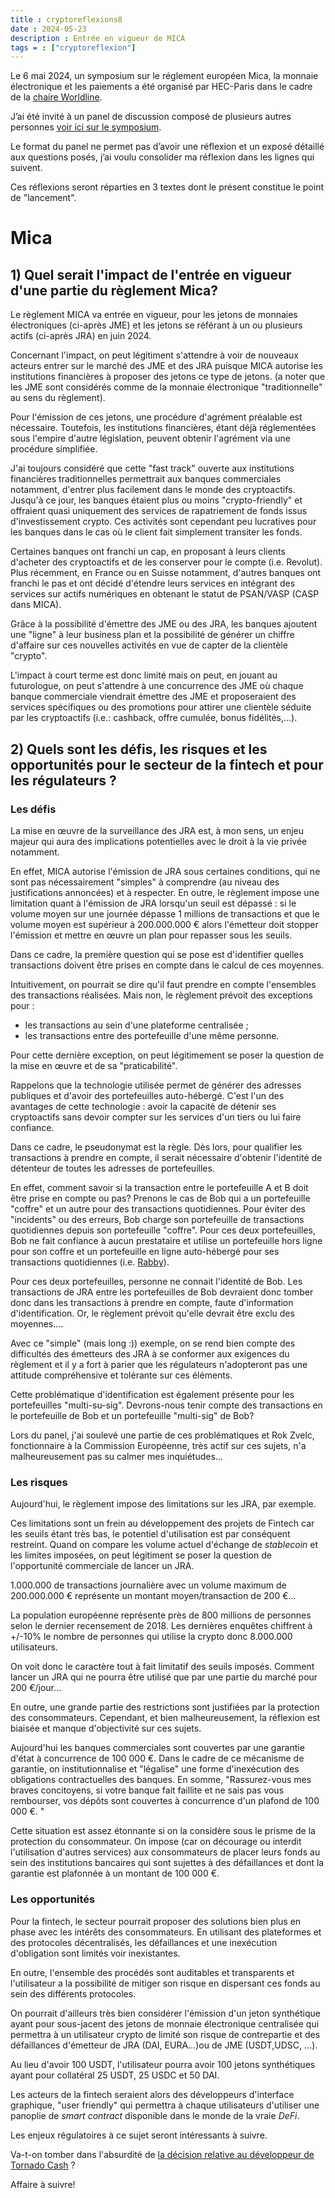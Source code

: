 ```yaml
---
title : cryptoreflexions8
date : 2024-05-23 
description : Entrée en vigueur de MICA
tags = : ["cryptoreflexion"]
--- 
```

Le 6 mai 2024, un symposium sur le réglement européen Mica, la monnaie électronique et les paiements a été organisé par HEC-Paris dans le cadre de la [chaire Worldline](https://www.hec.edu/fr/faculte-et-recherche/worldline).

J’ai été invité à un panel de discussion composé de plusieurs autres personnes [voir ici sur le symposium](https://www.linkedin.com/feed/update/urn:li:activity:7193514487377743872/).

Le format du panel ne permet pas d’avoir une réflexion et un exposé détaillé aux questions posés, j’ai voulu consolider ma réflexion dans les lignes qui suivent.

Ces réflexions seront réparties en 3 textes dont le présent constitue le point de "lancement". 

# Mica 

## 1) Quel serait l'impact de l'entrée en vigueur d'une partie du règlement Mica?

Le règlement MICA va entrée en vigueur, pour les jetons de monnaies électroniques (ci-après JME) et les jetons se référant à un ou plusieurs actifs (ci-après JRA) en juin 2024. 

Concernant l'impact, on peut légitiment s'attendre à voir de nouveaux acteurs entrer sur le marché des JME et des JRA puisque MICA autorise les institutions financières à proposer des jetons ce type de jetons.  (a noter que les JME sont considérés comme de la monnaie électronique "traditionnelle" au sens du règlement). 

Pour l'émission de ces jetons, une procédure d'agrément préalable est nécessaire. Toutefois, les institutions financières, étant déjà réglementées sous l'empire d'autre législation, peuvent obtenir l'agrément via une procédure simplifiée. 

J'ai toujours considéré que cette "fast track" ouverte aux institutions financières traditionnelles permettrait  aux banques commerciales notamment, d'entrer plus facilement dans le monde des cryptoactifs. Jusqu'à ce jour, les banques étaient plus ou moins "crypto-friendly" et offraient quasi uniquement des services de rapatriement de fonds issus d'investissement crypto. Ces activités sont cependant peu lucratives pour les banques dans le cas où le client fait simplement transiter les fonds. 

Certaines banques ont franchi un cap, en proposant à leurs clients d'acheter des cryptoactifs et de les conserver pour le compte (i.e. Revolut). Plus récemment, en France ou en Suisse notamment, d'autres banques ont franchi le pas et ont décidé d'étendre leurs services en intégrant des services sur actifs numériques en obtenant le statut de PSAN/VASP (CASP dans MICA).

Grâce à la possibilité d'émettre des JME ou des JRA, les banques ajoutent une "ligne" à leur business plan et la possibilité de générer un chiffre d'affaire sur ces nouvelles activités en vue de  capter de la clientèle "crypto". 

L'impact à court terme est donc limité mais on peut, en jouant au futurologue, on peut s'attendre à une concurrence des JME où chaque banque commerciale viendrait émettre des JME et proposeraient des services spécifiques ou des promotions pour attirer une clientèle séduite par les cryptoactifs (i.e.: cashback, offre cumulée, bonus fidélités,...).
## 2) Quels sont les défis, les risques et les opportunités pour le secteur de la fintech et pour les régulateurs ?

### Les défis

La mise en œuvre de la surveillance des JRA est, à mon sens, un enjeu majeur qui aura des implications potentielles avec le droit à la vie privée notamment. 

En effet, MICA autorise l'émission de JRA sous certaines conditions, qui ne sont pas nécessairement "simples" à comprendre (au niveau des justifications annoncées) et à respecter. En outre, le règlement impose une limitation quant à l'émission de JRA lorsqu'un seuil est dépassé : si le volume moyen sur une journée dépasse 1 millions de transactions et que le volume moyen est supérieur à 200.000.000 € alors l'émetteur doit stopper l'émission et mettre en œuvre un plan pour repasser sous les seuils. 

Dans ce cadre, la première question qui se pose est d'identifier quelles transactions doivent être prises en compte dans le calcul de ces moyennes. 

Intuitivement, on pourrait se dire qu'il faut prendre en compte l'ensembles des transactions réalisées. Mais non, le règlement prévoit des exceptions pour :  

- les transactions au sein d'une plateforme centralisée ;
- les transactions entre des portefeuille d'une même personne.

Pour cette dernière exception, on peut légitimement se poser la question de la mise en œuvre et de sa "praticabilité". 

Rappelons que la technologie utilisée permet de générer des adresses publiques et d'avoir des portefeuilles auto-hébergé. C'est l'un des avantages de cette technologie : avoir la capacité de détenir ses cryptoactifs sans devoir compter sur les services d'un tiers ou lui faire confiance.

Dans ce cadre, le pseudonymat est la règle.  Dès lors, pour qualifier les transactions à prendre en compte, il serait nécessaire d'obtenir l'identité de détenteur de toutes les adresses de portefeuilles. 

En effet, comment savoir si la transaction entre le portefeuille A et B doit être prise en compte ou pas?  Prenons le cas de Bob qui a un portefeuille "coffre" et un autre pour des transactions quotidiennes. Pour éviter des "incidents" ou des erreurs, Bob charge son portefeuille de transactions quotidiennes depuis son portefeuille "coffre". Pour ces deux portefeuilles, Bob ne fait confiance à aucun prestataire et utilise un portefeuille hors ligne pour son coffre et un portefeuille en ligne auto-hébergé pour ses transactions quotidiennes (i.e. [Rabby](https://rabby.io/)). 

Pour ces deux portefeuilles, personne ne connait l'identité de Bob. Les transactions de JRA entre les portefeuilles de Bob devraient donc tomber donc dans les transactions à prendre en compte, faute d'information d'identification. Or, le règlement prévoit qu'elle devrait être exclu des moyennes....

Avec ce "simple" (mais long :)) exemple, on se rend bien compte des difficultés des émetteurs des JRA à se conformer aux exigences du règlement et il y a fort à parier que les régulateurs n'adopteront pas une attitude compréhensive et tolérante sur ces éléments. 

Cette problématique d'identification est également présente pour les portefeuilles "multi-su-sig". Devrons-nous tenir compte des transactions en le portefeuille de Bob et un portefeuille "multi-sig" de Bob? 

Lors du panel, j'ai soulevé une partie de ces problématiques et Rok Zvelc, fonctionnaire à la Commission Européenne, très actif sur ces sujets, n'a malheureusement pas su calmer mes inquiétudes...
### Les risques

Aujourd'hui, le règlement impose des limitations sur les JRA, par exemple.

Ces limitations sont un frein au développement des projets de Fintech car les seuils étant très bas, le potentiel d'utilisation est par conséquent restreint. Quand on compare les volume actuel d'échange de *stablecoin* et les limites imposées, on peut légitiment se poser la question de l'opportunité commerciale de lancer un JRA. 

1.000.000 de transactions journalière avec un volume maximum de 200.000.000 € représente un montant moyen/transaction de 200 €... 

La population européenne représente près de 800 millions de personnes selon le dernier recensement de 2018. Les dernières enquêtes chiffrent à +/-10% le nombre de personnes qui utilise la crypto donc 8.000.000 utilisateurs. 

On voit donc le caractère tout à fait limitatif des seuils imposés. Comment lancer un JRA qui ne pourra être utilisé que par une partie du marché pour 200 €/jour... 

En outre, une grande partie des restrictions sont justifiées par la protection des consommateurs.  Cependant, et bien malheureusement,  la réflexion est biaisée et manque d'objectivité sur ces sujets. 

Aujourd'hui les banques commerciales sont couvertes par une garantie d'état à concurrence de 100 000 €. Dans le cadre de ce mécanisme de garantie, on institutionnalise et "légalise" une forme d'inexécution des obligations contractuelles des banques. En somme, "Rassurez-vous mes braves concitoyens, si votre banque fait faillite et ne sais pas vous rembourser, vos dépôts sont couvertes à concurrence d'un plafond de 100 000 €. "

Cette situation est assez étonnante si on la considère sous le prisme de la protection du consommateur. On impose (car on décourage ou interdit l'utilisation d'autres services) aux consommateurs de placer leurs fonds au sein des institutions bancaires qui sont sujettes à des défaillances et dont la garantie est plafonnée à un montant de 100 000 €.

### Les opportunités

Pour la fintech, le secteur pourrait proposer des solutions bien plus en phase avec les intérêts des consommateurs. En utilisant des plateformes et des protocoles décentralisés, les défaillances et une inexécution d'obligation sont limités voir inexistantes.  

En outre, l'ensemble des procédés sont auditables et transparents et l'utilisateur a la possibilité de mitiger son risque en dispersant ces fonds au sein des différents protocoles. 

On pourrait d'ailleurs très bien considérer l'émission d'un jeton synthétique ayant pour sous-jacent des jetons de monnaie électronique centralisée qui permettra à un utilisateur crypto de limité son risque de contrepartie et des défaillances d'émetteur de JRA (DAI, EURA...)ou de JME (USDT,UDSC, ...). 

Au lieu d'avoir 100 USDT, l'utilisateur pourra avoir 100 jetons synthétiques ayant pour collatéral 25 USDT, 25 USDC et 50 DAI.

Les acteurs de la fintech seraient alors des développeurs d'interface graphique, "user friendly" qui permettra à chaque utilisateurs d'utiliser une panoplie de *smart contract* disponible dans le monde de la vraie *DeFi*.

Les enjeux régulatoires à ce sujet seront intéressants à suivre. 

Va-t-on tomber dans l'absurdité de [la décision relative au développeur de Tornado Cash](https://www.coindesk.com/fr/policy/2024/05/16/crypto-community-voices-outrage-at-tornado-cash-developer-verdict/) ? 

Affaire à suivre! 